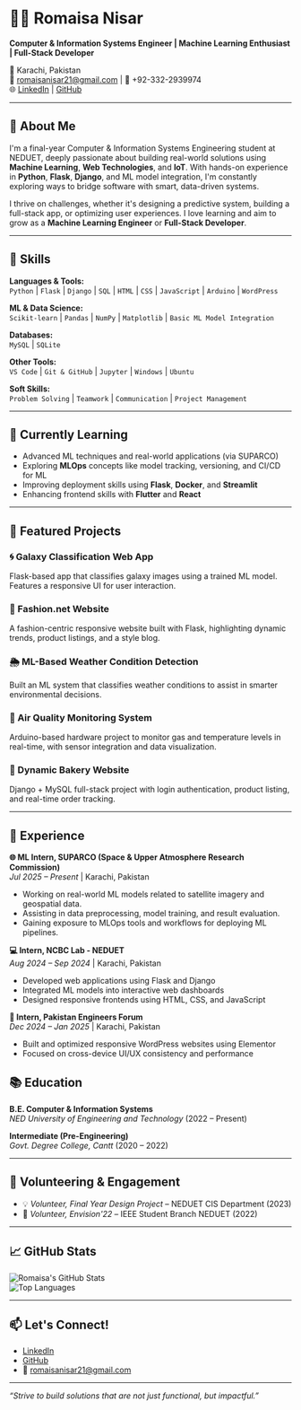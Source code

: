 # 👩‍💻 Romaisa Nisar

**Computer & Information Systems Engineer | Machine Learning Enthusiast | Full-Stack Developer**

📍 Karachi, Pakistan  
📧 romaisanisar21@gmail.com | 📱 +92-332-2939974  
🌐 [LinkedIn](https://linkedin.com/in/romaisa-nisar-a64811278) | [GitHub](https://github.com/romaisa-0)

---

## 🧠 About Me

I'm a final-year Computer & Information Systems Engineering student at NEDUET, deeply passionate about building real-world solutions using **Machine Learning**, **Web Technologies**, and **IoT**. With hands-on experience in **Python**, **Flask**, **Django**, and ML model integration, I'm constantly exploring ways to bridge software with smart, data-driven systems.

I thrive on challenges, whether it's designing a predictive system, building a full-stack app, or optimizing user experiences. I love learning and aim to grow as a **Machine Learning Engineer** or **Full-Stack Developer**.

---

## 🔧 Skills

**Languages & Tools:**  
`Python` | `Flask` | `Django` | `SQL` | `HTML` | `CSS` | `JavaScript` | `Arduino` | `WordPress`

**ML & Data Science:**  
`Scikit-learn` | `Pandas` | `NumPy` | `Matplotlib` | `Basic ML Model Integration`  

**Databases:**  
`MySQL` | `SQLite`

**Other Tools:**  
`VS Code` | `Git & GitHub` | `Jupyter` | `Windows` | `Ubuntu`

**Soft Skills:**  
`Problem Solving` | `Teamwork` | `Communication` | `Project Management`

---

## 🌱 Currently Learning

- Advanced ML techniques and real-world applications (via SUPARCO)
- Exploring **MLOps** concepts like model tracking, versioning, and CI/CD for ML
- Improving deployment skills using **Flask**, **Docker**, and **Streamlit**
- Enhancing frontend skills with **Flutter** and **React**


---

## 🚀 Featured Projects

### 🌀 Galaxy Classification Web App  
Flask-based app that classifies galaxy images using a trained ML model. Features a responsive UI for user interaction.

### 🎨 Fashion.net Website  
A fashion-centric responsive website built with Flask, highlighting dynamic trends, product listings, and a style blog.

### 🌦️ ML-Based Weather Condition Detection  
Built an ML system that classifies weather conditions to assist in smarter environmental decisions.

### 🧪 Air Quality Monitoring System  
Arduino-based hardware project to monitor gas and temperature levels in real-time, with sensor integration and data visualization.

### 🍰 Dynamic Bakery Website  
Django + MySQL full-stack project with login authentication, product listing, and real-time order tracking.

---

## 🏢 Experience

**🌐 ML Intern, SUPARCO (Space & Upper Atmosphere Research Commission)**  
*Jul 2025 – Present* | Karachi, Pakistan  
- Working on real-world ML models related to satellite imagery and geospatial data.  
- Assisting in data preprocessing, model training, and result evaluation.  
- Gaining exposure to MLOps tools and workflows for deploying ML pipelines.

**💻 Intern, NCBC Lab - NEDUET**  
*Aug 2024 – Sep 2024* | Karachi, Pakistan  
- Developed web applications using Flask and Django  
- Integrated ML models into interactive web dashboards  
- Designed responsive frontends using HTML, CSS, and JavaScript

**🧩 Intern, Pakistan Engineers Forum**  
*Dec 2024 – Jan 2025* | Karachi, Pakistan  
- Built and optimized responsive WordPress websites using Elementor  
- Focused on cross-device UI/UX consistency and performance



## 📚 Education

**B.E. Computer & Information Systems**  
*NED University of Engineering and Technology* (2022 – Present)

**Intermediate (Pre-Engineering)**  
*Govt. Degree College, Cantt* (2020 – 2022)

---

## 🤝 Volunteering & Engagement

- 💡 *Volunteer, Final Year Design Project* – NEDUET CIS Department (2023)  
- 🔬 *Volunteer, Envision'22* – IEEE Student Branch NEDUET (2022)

---

## 📈 GitHub Stats

![Romaisa's GitHub Stats](https://github-readme-stats.vercel.app/api?username=romaisa-0&show_icons=true&theme=tokyonight)  
![Top Languages](https://github-readme-stats.vercel.app/api/top-langs/?username=romaisa-0&layout=compact&theme=tokyonight)

---

## 📫 Let's Connect!

- [LinkedIn](https://linkedin.com/in/romaisa-nisar-a64811278)
- [GitHub](https://github.com/romaisa-0)
- 📧 romaisanisar21@gmail.com

---

_“Strive to build solutions that are not just functional, but impactful.”_
